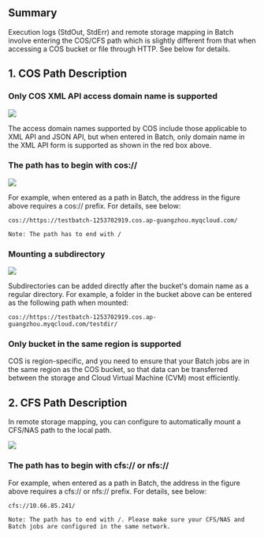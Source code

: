 ## Summary

Execution logs (StdOut, StdErr) and remote storage mapping in Batch involve entering the COS/CFS path which is slightly different from that when accessing a COS bucket or file through HTTP. See below for details.

## 1. COS Path Description

### Only COS XML API access domain name is supported

![](https://main.qcloudimg.com/raw/ff4041fd04d4f00442b2c28ce81cec06.png)

The access domain names supported by COS include those applicable to XML API and JSON API, but when entered in Batch, only domain name in the XML API form is supported as shown in the red box above.

### The path has to begin with cos://

![](https://main.qcloudimg.com/raw/3ffc6a2ea544d30ac066eacd12c976eb.png)

For example, when entered as a path in Batch, the address in the figure above requires a cos:// prefix. For details, see below:

``` 
cos://https://testbatch-1253702919.cos.ap-guangzhou.myqcloud.com/ 
```

``Note: The path has to end with /``

### Mounting a subdirectory

![](https://main.qcloudimg.com/raw/370e951dd98417cf1bb02c00ef0b20c6.png)

Subdirectories can be added directly after the bucket's domain name as a regular directory. For example, a folder in the bucket above can be entered as the following path when mounted:

``` 
cos://https://testbatch-1253702919.cos.ap-guangzhou.myqcloud.com/testdir/ 
```

### Only bucket in the same region is supported

COS is region-specific, and you need to ensure that your Batch jobs are in the same region as the COS bucket, so that data can be transferred between the storage and Cloud Virtual Machine (CVM) most efficiently.

## 2. CFS Path Description

In remote storage mapping, you can configure to automatically mount a CFS/NAS path to the local path.

![](https://main.qcloudimg.com/raw/95a37c8bdb4bdf900377358f9d995446.png)

### The path has to begin with cfs:// or nfs://

For example, when entered as a path in Batch, the address in the figure above requires a cfs:// or nfs:// prefix. For details, see below:

``` 
cfs://10.66.85.241/ 
```

``Note: The path has to end with /. Please make sure your CFS/NAS and Batch jobs are configured in the same network. ``







